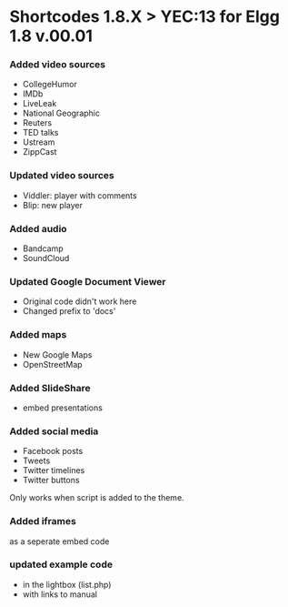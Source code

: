 # Shortcodes 1.8.X > YEC:13 for Elgg 1.8 v.00.01

### Added video sources

- CollegeHumor
- IMDb
- LiveLeak
- National Geographic
- Reuters
- TED talks
- Ustream
- ZippCast

### Updated video sources

- Viddler: player with comments
- Blip: new player

### Added audio

- Bandcamp
- SoundCloud

### Updated Google Document Viewer

- Original code didn't work here
- Changed prefix to 'docs'

### Added maps

- New Google Maps
- OpenStreetMap

### Added SlideShare

- embed presentations

### Added social media

- Facebook posts
- Tweets
- Twitter timelines
- Twitter buttons

Only works when script is added to the theme.

### Added iframes

as a seperate embed code

### updated example code

- in the lightbox (list.php)
- with links to manual
